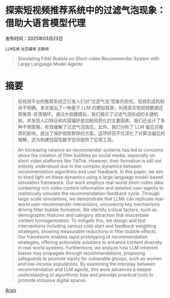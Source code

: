 # 探索短视频推荐系统中的过滤气泡现象：借助大语言模型代理

发布时间：2025年03月23日

`LLM应用` `社交媒体` `互联网`

> Simulating Filter Bubble on Short-video Recommender System with Large Language Model Agents

# 摘要

> 短视频平台的推荐系统正引发人们对“过滤气泡”现象的担忧，但其形成机制尚不明确。本文提出了一种基于 LLM 的模拟框架，利用真实短视频数据还原推荐-反馈循环。通过大规模模拟，我们揭示了过滤气泡形成的关键机制，并发现人口特征和内容偏好是加剧同质化的主要因素。我们还设计了多种干预策略，有效缓解了过滤气泡效应。此外，我们分析了 LLM 偏见对推荐的影响，提出了保护弱势群体的方案。这项研究不仅深化了对算法偏见的理解，还为构建包容性数字空间提供了实用工具。

> An increasing reliance on recommender systems has led to concerns about the creation of filter bubbles on social media, especially on short video platforms like TikTok. However, their formation is still not entirely understood due to the complex dynamics between recommendation algorithms and user feedback. In this paper, we aim to shed light on these dynamics using a large language model-based simulation framework. Our work employs real-world short-video data containing rich video content information and detailed user-agents to realistically simulate the recommendation-feedback cycle. Through large-scale simulations, we demonstrate that LLMs can replicate real-world user-recommender interactions, uncovering key mechanisms driving filter bubble formation. We identify critical factors, such as demographic features and category attraction that exacerbate content homogenization. To mitigate this, we design and test interventions including various cold-start and feedback weighting strategies, showing measurable reductions in filter bubble effects. Our framework enables rapid prototyping of recommendation strategies, offering actionable solutions to enhance content diversity in real-world systems. Furthermore, we analyze how LLM-inherent biases may propagate through recommendations, proposing safeguards to promote equity for vulnerable groups, such as women and low-income populations. By examining the interplay between recommendation and LLM agents, this work advances a deeper understanding of algorithmic bias and provides practical tools to promote inclusive digital spaces.

[Arxiv](https://arxiv.org/abs/2504.08742)